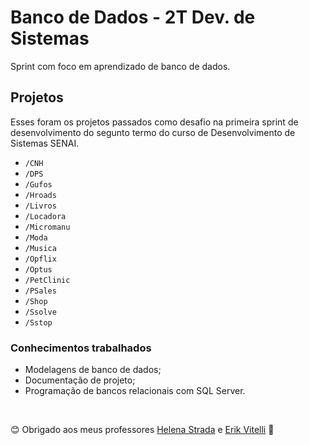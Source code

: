 # Banco de Dados - 2T Dev. de Sistemas

Sprint com foco em aprendizado de banco de dados. 

## Projetos

Esses foram os projetos passados como desafio na primeira sprint de desenvolvimento do segunto termo do curso de Desenvolvimento de Sistemas SENAI. 

- `/CNH`
- `/DPS`
- `/Gufos`
- `/Hroads`
- `/Livros`
- `/Locadora`
- `/Micromanu`
- `/Moda`
- `/Musica`
- `/Opflix`
- `/Optus`
- `/PetClinic`
- `/PSales`
- `/Shop`
- `/Ssolve`
- `/Sstop`

### Conhecimentos trabalhados

- Modelagens de banco de dados;
- Documentação de projeto;
- Programação de bancos relacionais com SQL Server.

&nbsp;

😊 Obrigado aos meus professores [Helena Strada](https://github.com/hstrada) e [Erik Vitelli](https://github.com/EVitelli) 💜 
